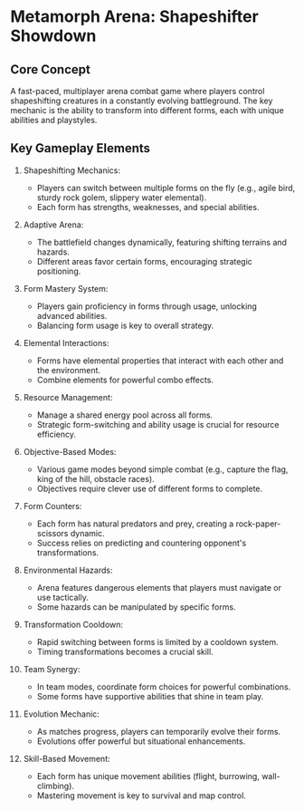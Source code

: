 # Metamorph Arena: Shapeshifter Showdown

## Core Concept

A fast-paced, multiplayer arena combat game where players control shapeshifting creatures in a constantly evolving battleground. The key mechanic is the ability to transform into different forms, each with unique abilities and playstyles.

## Key Gameplay Elements

1. Shapeshifting Mechanics:
   - Players can switch between multiple forms on the fly (e.g., agile bird, sturdy rock golem, slippery water elemental).
   - Each form has strengths, weaknesses, and special abilities.

2. Adaptive Arena:
   - The battlefield changes dynamically, featuring shifting terrains and hazards.
   - Different areas favor certain forms, encouraging strategic positioning.

3. Form Mastery System:
   - Players gain proficiency in forms through usage, unlocking advanced abilities.
   - Balancing form usage is key to overall strategy.

4. Elemental Interactions:
   - Forms have elemental properties that interact with each other and the environment.
   - Combine elements for powerful combo effects.

5. Resource Management:
   - Manage a shared energy pool across all forms.
   - Strategic form-switching and ability usage is crucial for resource efficiency.

6. Objective-Based Modes:
   - Various game modes beyond simple combat (e.g., capture the flag, king of the hill, obstacle races).
   - Objectives require clever use of different forms to complete.

7. Form Counters:
   - Each form has natural predators and prey, creating a rock-paper-scissors dynamic.
   - Success relies on predicting and countering opponent's transformations.

8. Environmental Hazards:
   - Arena features dangerous elements that players must navigate or use tactically.
   - Some hazards can be manipulated by specific forms.

9. Transformation Cooldown:
   - Rapid switching between forms is limited by a cooldown system.
   - Timing transformations becomes a crucial skill.

10. Team Synergy:
    - In team modes, coordinate form choices for powerful combinations.
    - Some forms have supportive abilities that shine in team play.

11. Evolution Mechanic:
    - As matches progress, players can temporarily evolve their forms.
    - Evolutions offer powerful but situational enhancements.

12. Skill-Based Movement:
    - Each form has unique movement abilities (flight, burrowing, wall-climbing).
    - Mastering movement is key to survival and map control.
